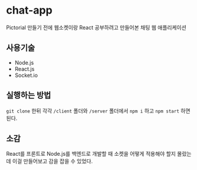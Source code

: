 # chat-app
Pictorial 만들기 전에 웹소켓이랑 React 공부하려고 만들어본 채팅 웹 애플리케이션

## 사용기술
- Node.js
- React.js
- Socket.io

## 실행하는 방법
`git clone` 한뒤 각각 `/client` 폴더와 `/server` 폴더에서 `npm i` 하고 `npm start` 하면 된다.

## 소감
React를 프론트로 Node.js를 백엔드로 개발할 때 소켓을 어떻게 적용해야 할지 몰랐는데 이걸 만들어보고 감을 잡을 수 있었다.
